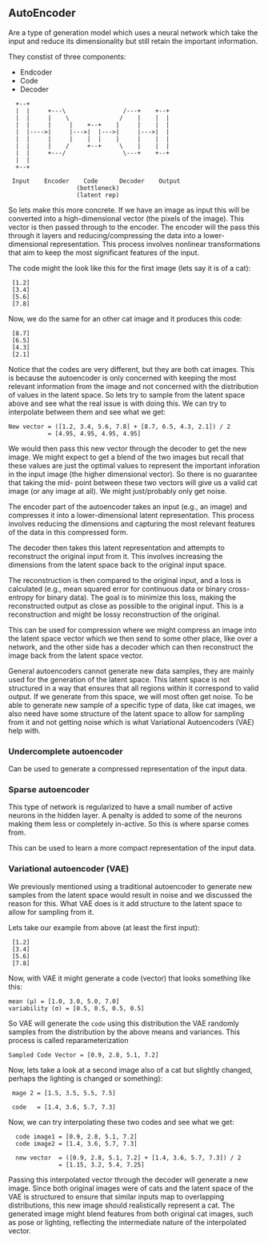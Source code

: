 ## AutoEncoder
Are a type of generation model which uses a neural network which take the input
and reduce its dimensionality but still retain the important information.

They constist of three components:
* Endcoder
* Code
* Decoder

```
  +--+
  |  |     +---\                /---+    +--+
  |  |     |    \              /    |    |  |
  |  |     |     |    +--+    |     |    |  |
  |  |---->|     |--->|  |--->|     |--->|  |
  |  |     |     |    |  |    |     |    |  |
  |  |     |    /     +--+     \    |    |  |
  |  |     +---/                \---+    +--+
  |  |
  +--+

 Input    Encoder    Code      Decoder    Output
                   (bottleneck)
                   (latent rep)
```

So lets make this more concrete. If we have an image as input this will be
converted into a high-dimensional vector (the pixels of the image). This vector
is then passed through to the encoder. The encoder will the pass this through it
layers and reducing/compressing the data into a lower-dimensional
representation. This process involves nonlinear transformations that aim to
keep the most significant features of the input.

The code might the look like this for the first image (lets say it is of a cat):
```
 [1.2]
 [3.4]
 [5.6]
 [7.8]
```
Now, we do the same for an other cat image and it produces this code:
```
 [8.7]
 [6.5]
 [4.3]
 [2.1]
```
Notice that the codes are very different, but they are both cat images. This is
because the autoencoder is only concerned with keeping the most relevant
information from the image and not concerned with the distribution of values in
the latent space.
So lets try to sample from the latent space above and see what the real issue
is with doing this.
We can try to interpolate between them and see what we get:
```
New vector = ([1.2, 3.4, 5.6, 7.8] + [8.7, 6.5, 4.3, 2.1]) / 2
           = [4.95, 4.95, 4.95, 4.95]
```
We would then pass this new vector through the decoder to get the new image. We
might expect to get a blend of the two images but recall that these values are
just the optimal values to represent the important inforation in the input image
(the higher dimensional vector). So there is no guarantee that taking the mid-
point between these two vectors will give us a valid cat image (or any image at
all). We might just/probably only get noise.


The encoder part of the autoencoder takes an input (e.g., an image) and
compresses it into a lower-dimensional latent representation. This process
involves reducing the dimensions and capturing the most relevant features of
the data in this compressed form.

The decoder then takes this latent representation and attempts to reconstruct
the original input from it. This involves increasing the dimensions from the
latent space back to the original input space.

The reconstruction is then compared to the original input, and a loss is
calculated (e.g., mean squared error for continuous data or binary cross-entropy
for binary data). The goal is to minimize this loss, making the reconstructed
output as close as possible to the original input. This is a reconstruction and
might be lossy reconstruction of the original.

This can be used for compression where we might compress an image into the 
latent space vector which we then send to some other place, like over a
network, and the other side has a decoder which can then reconstruct the image
back from the latent space vector.

General autoencoders cannot generate new data samples, they are mainly used for
the generation of the latent space. This latent space is not structured in a 
way that ensures that all regions within it correspond to valid output. If we
generate from this space, we will most often get noise.  To be able to generate
new sample of a specific type of data, like cat images, we also need have some
structure of the latent space to allow for sampling from
it and not getting noise which is what Variational Autoencoders (VAE) help with.

### Undercomplete autoencoder
Can be used to generate a compressed representation of the input data.

### Sparse autoencoder
This type of network is regularized to have a small number of active neurons in
the hidden layer. A penalty is added to some of the neurons making them less or
completely in-active. So this is where sparse comes from.

This can be used to learn a more compact representation of the input data.

### Variational autoencoder (VAE)
We previously mentioned using a traditional autoencoder to generate new samples
from the latent space would result in noise and we discussed the reason for this.
What VAE does is it add structure to the latent space to allow for sampling from
it.

Lets take our example from above (at least the first input):
```
 [1.2]
 [3.4]
 [5.6]
 [7.8]
```
Now, with VAE it might generate a code (vector) that looks something like this:


```
mean (μ) = [1.0, 3.0, 5.0, 7.0]
variability (σ) = [0.5, 0.5, 0.5, 0.5]
```
So VAE will generate the `code` using this distribution the VAE randomly samples
from the distribution by the above means and variances. This process is called
reparameterization
```
Sampled Code Vector = [0.9, 2.8, 5.1, 7.2]
```
Now, lets take a look at a second image also of a cat but slightly changed,
perhaps the lighting is changed or something):
```
 mage 2 = [1.5, 3.5, 5.5, 7.5]

 code   = [1.4, 3.6, 5.7, 7.3]
```
Now, we can try interpolating these two codes and see what we get:
```
  code image1 = [0.9, 2.8, 5.1, 7.2]
  code image2 = [1.4, 3.6, 5.7, 7.3]

  new vector  = ([0.9, 2.8, 5.1, 7.2] + [1.4, 3.6, 5.7, 7.3]) / 2
              = [1.15, 3.2, 5.4, 7.25]
```
Passing this interpolated vector through the decoder will generate a new image.
Since both original images were of cats and the latent space of the VAE is
structured to ensure that similar inputs map to overlapping distributions, this
new image should realistically represent a cat. The generated image might blend
features from both original cat images, such as pose or lighting, reflecting the
 intermediate nature of the interpolated vector.

